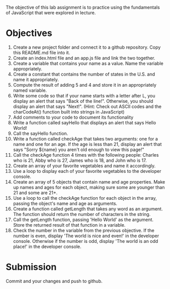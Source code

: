 The objective of this lab assignment is to practice using the fundamentals of JavaScript that were explored in lecture.

# Objectives
  1. Create a new project folder and connect it to a github repository. Copy this README.md file into it.
  2. Create an index.html file and an app.js file and link the two together.
  3. Create a variable that contains your name as a value. Name the variable appropriately.
  4. Create a constant that contains the number of states in the U.S. and name it appropriately.
  5. Compute the result of adding 5 and 4 and store it in an appropriately named variable.
  6. Write some code so that if your name starts with a letter after L, you display an alert that says "Back of the line!". Otherwise, you should display an alert that says "Next!". (Hint: Check out ASCII codes and the charCodeAt() function built into strings in JavaScript)
  7. Add comments to your code to document its functionality
  8. Write a function called sayHello that displays an alert that says Hello World!
  9. Call the sayHello function.
  10. Write a function called checkAge that takes two arguments: one for a name and one for an age. If the age is less than 21, display an alert that says "Sorry ${name} you aren't old enough to view this page!"
  11. Call the checkAge function 4 times with the following people: Charles who is 21, Abby who is 27, James who is 18, and John who is 17.
  12. Create an array of your favorite vegetables and name it accordingly.
  13. Use a loop to display each of your favorite vegetables to the developer console.
  14. Create an array of 5 objects that contain name and age properties. Make up names and ages for each object, making sure some are younger than 21 and some are 21+.
  15. Use a loop to call the checkAge function for each object in the array, passing the object's name and age as arguments.
  16. Create a function called getLength that takes any word as an argument. The function should return the number of characters in the string.
  17. Call the getLength function, passing 'Hello World' as the argument. Store the returned result of that function in a variable.
  18. Check the number in the variable from the previous objective. If the number is even, display 'The world is nice and even!' in the developer console. Otherwise if the number is odd, display 'The world is an odd place!' in the developer console.

# Submission
  Commit and your changes and push to github.